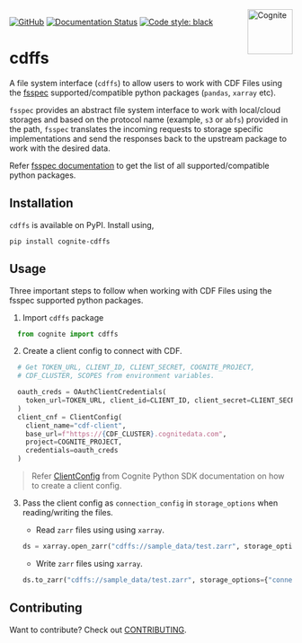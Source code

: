<picture href="https://cognite.com/">
  <source media="(prefers-color-scheme: dark)" srcset="https://raw.githubusercontent.com/cognitedata/cognite-python-docs/master/img/cognite_logo_white.png">
  <source media="(prefers-color-scheme: light)" srcset="https://raw.githubusercontent.com/cognitedata/cognite-python-docs/master/img/cognite_logo_black.png" >
  <img alt="Cognite" src="https://raw.githubusercontent.com/cognitedata/cognite-python-docs/master/img/cognite_logo_black.png" alt="Cognite logo" title="Cognite" align="right" height="80">
</picture>

[![GitHub](https://img.shields.io/github/license/cognitedata/cognite-sdk-python)](https://github.com/cognitedata/cognite-sdk-python/blob/master/LICENSE)
[![Documentation Status](https://readthedocs.org/projects/cdffs/badge/?version=latest)](https://cdffs.readthedocs.io/en/latest/?badge=latest)
[![Code style: black](https://img.shields.io/badge/code%20style-black-000000.svg)](https://github.com/ambv/black)

# cdffs

A file system interface (`cdffs`) to allow users to work with CDF Files using the [fsspec](https://filesystem-spec.readthedocs.io/en/latest/) supported/compatible python packages (`pandas`, `xarray` etc).

`fsspec` provides an abstract file system interface to work with local/cloud storages and based on the protocol name (example, `s3` or `abfs`) provided in the path, `fsspec` translates the incoming requests to storage specific implementations and send the responses back to the upstream package to work with the desired data.

Refer [fsspec documentation](https://filesystem-spec.readthedocs.io/en/latest/#who-uses-fsspec) to get the list of all supported/compatible python packages.

## Installation

`cdffs` is available on PyPI. Install using, 

```shell
pip install cognite-cdffs
```

## Usage

Three important steps to follow when working with CDF Files using the fsspec supported python packages. 

1) Import `cdffs` package
```python
  from cognite import cdffs
```

2) Create a client config to connect with CDF. 
```python
  # Get TOKEN_URL, CLIENT_ID, CLIENT_SECRET, COGNITE_PROJECT, 
  # CDF_CLUSTER, SCOPES from environment variables.

  oauth_creds = OAuthClientCredentials(
    token_url=TOKEN_URL, client_id=CLIENT_ID, client_secret=CLIENT_SECRET, scopes=SCOPES
  )
  client_cnf = ClientConfig(
    client_name="cdf-client",
    base_url=f"https://{CDF_CLUSTER}.cognitedata.com",
    project=COGNITE_PROJECT,
    credentials=oauth_creds
  )
```

  > Refer [ClientConfig](https://cognite-sdk-python.readthedocs-hosted.com/en/latest/cognite.html#cognite.client.config.ClientConfig) from Cognite Python SDK documentation on how to create a client config.

3) Pass the client config as `connection_config` in `storage_options` when reading/writing the files.

    * Read `zarr` files using using `xarray`.

    ```python
    ds = xarray.open_zarr("cdffs://sample_data/test.zarr", storage_options={"connection_config": client_cnf})
    ```
    * Write `zarr` files using `xarray`.
    
    ```python
    ds.to_zarr("cdffs://sample_data/test.zarr", storage_options={"connection_config": client_cnf, "file_metadata": metadata})
    ```

## Contributing
Want to contribute? Check out [CONTRIBUTING](CONTRIBUTING.md).
